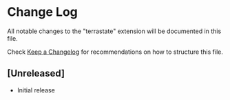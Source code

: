 # Change Log

All notable changes to the "terrastate" extension will be documented in this file.

Check [Keep a Changelog](http://keepachangelog.com/) for recommendations on how to structure this file.

## [Unreleased]

- Initial release